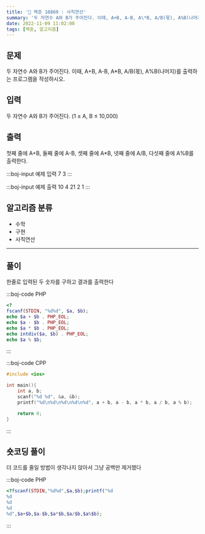 ```yaml
---
title: '🏅 백준 10869 : 사칙연산'
summary: '두 자연수 A와 B가 주어진다. 이때, A+B, A-B, A\*B, A/B(몫), A%B(나머지)를 출력하는 프로그램을 작성하시오.'
date: 2022-11-09 11:02:00
tags: [백준, 알고리즘]
---
```


## 문제

두 자연수 A와 B가 주어진다. 이때, A+B, A-B, A\*B, A/B(몫), A%B(나머지)를 출력하는 프로그램을 작성하시오.

## 입력

두 자연수 A와 B가 주어진다. (1 ≤ A, B ≤ 10,000)

## 출력

첫째 줄에 A+B, 둘째 줄에 A-B, 셋째 줄에 A\*B, 넷째 줄에 A/B, 다섯째 줄에 A%B를 출력한다.

:::boj-input 예제 입력
7 3
:::

:::boj-input 예제 출력
10
4
21
2
1
:::

## 알고리즘 분류

- 수학
- 구현
- 사칙연산

---

## 풀이

한줄로 입력된 두 숫자를 구하고 결과를 출력한다

:::boj-code PHP

```php
<?
fscanf(STDIN, "%d%d", $a, $b);
echo $a + $b . PHP_EOL;
echo $a - $b . PHP_EOL;
echo $a * $b . PHP_EOL;
echo intdiv($a, $b) . PHP_EOL;
echo $a % $b;
```

:::

:::boj-code CPP

```cpp
#include <ios>

int main(){
    int a, b;
    scanf("%d %d", &a, &b);
    printf("%d\n%d\n%d\n%d\n%d", a + b, a - b, a * b, a / b, a % b);

    return 0;
}
```

:::

## 숏코딩 풀이

더 코드를 줄일 방법이 생각나지 앉아서 그냥 공백만 제거했다

:::boj-code PHP

```php
<?fscanf(STDIN,"%d%d",$a,$b);printf("%d
%d
%d
%d
%d",$a+$b,$a-$b,$a*$b,$a/$b,$a%$b);
```

:::
